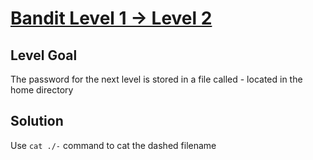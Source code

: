 # [Bandit Level 1 → Level 2](https://overthewire.org/wargames/bandit/bandit2.html)
## Level Goal

The password for the next level is stored in a file called - located in the home directory

## Solution

Use `cat ./-` command to cat the dashed filename
